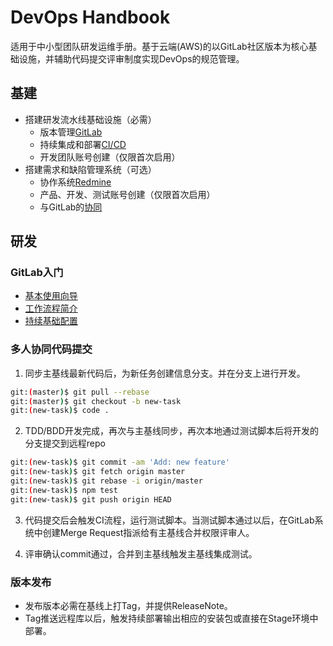 # DevOps Handbook
适用于中小型团队研发运维手册。基于云端(AWS)的以GitLab社区版本为核心基础设施，并辅助代码提交评审制度实现DevOps的规范管理。


## 基建

- 搭建研发流水线基础设施（必需）
  - 版本管理[GitLab](gitlab/README.md)
  - 持续集成和部署[CI/CD](gitlab/RUNNER.md)
  - 开发团队账号创建（仅限首次启用）
- 搭建需求和缺陷管理系统（可选）
  - 协作系统[Redmine](redmine/README.md)
  - 产品、开发、测试账号创建（仅限首次启用）
  - 与GitLab的[协同](redmine/README.md#Gitlab%20Commit%20Messages)

## 研发

### GitLab入门
- [基本使用向导](https://docs.gitlab.com/ce/gitlab-basics/README.html)
- [工作流程简介](https://about.gitlab.com/blog/2016/10/25/gitlab-workflow-an-overview/)
- [持续基础配置](https://docs.gitlab.com/ce/ci/quick_start/README.html)

### 多人协同代码提交

1. 同步主基线最新代码后，为新任务创建信息分支。并在分支上进行开发。
```bash
git:(master)$ git pull --rebase
git:(master)$ git checkout -b new-task
git:(new-task)$ code .
```

2. TDD/BDD开发完成，再次与主基线同步，再次本地通过测试脚本后将开发的分支提交到远程repo
```bash
git:(new-task)$ git commit -am 'Add: new feature'
git:(new-task)$ git fetch origin master
git:(new-task)$ git rebase -i origin/master
git:(new-task)$ npm test
git:(new-task)$ git push origin HEAD
```

3. 代码提交后会触发CI流程，运行测试脚本。当测试脚本通过以后，在GitLab系统中创建Merge Request指派给有主基线合并权限评审人。

4. 评审确认commit通过，合并到主基线触发主基线集成测试。

### 版本发布

- 发布版本必需在基线上打Tag，并提供ReleaseNote。
- Tag推送远程库以后，触发持续部署输出相应的安装包或直接在Stage环境中部署。